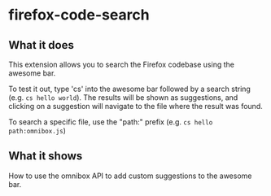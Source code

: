 # firefox-code-search

## What it does

This extension allows you to search the Firefox codebase using the awesome bar.

To test it out, type 'cs' into the awesome bar followed by a search string (e.g. `cs hello world`). The results will be shown as suggestions, and clicking on a suggestion will navigate to the file where the result was found.

To search a specific file, use the "path:" prefix (e.g. `cs hello path:omnibox.js`)

## What it shows

How to use the omnibox API to add custom suggestions to the awesome bar.